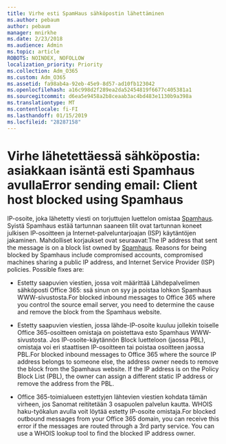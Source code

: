 ```yaml
---
title: Virhe esti SpamHaus sähköpostin lähettäminen
ms.author: pebaum
author: pebaum
manager: mnirkhe
ms.date: 2/23/2018
ms.audience: Admin
ms.topic: article
ROBOTS: NOINDEX, NOFOLLOW
localization_priority: Priority
ms.collection: Adm_O365
ms.custom: Adm_O365
ms.assetid: fa98ab4a-92eb-45e9-8d57-ad10fb123042
ms.openlocfilehash: a16c998d2f289ea2da52454819f6677c405381a1
ms.sourcegitcommit: d6ea5e9458a2b8ceaab3ac4bd483e1130b9a398a
ms.translationtype: MT
ms.contentlocale: fi-FI
ms.lasthandoff: 01/15/2019
ms.locfileid: "28287158"
---
```

# <a name="error-sending-email-client-host-blocked-using-spamhaus"></a><span data-ttu-id="1caa9-102">Virhe lähetettäessä sähköpostia: asiakkaan isäntä esti Spamhaus avulla</span><span class="sxs-lookup"><span data-stu-id="1caa9-102">Error sending email: Client host blocked using Spamhaus</span></span>

<span data-ttu-id="1caa9-p101">IP-osoite, joka lähetetty viesti on torjuttujen luettelon omistaa [Spamhaus](https://go.microsoft.com/fwlink/p/?linkid=123245). Syistä Spamhaus estää tartunnan saaneen tilit ovat tartunnan koneet julkisen IP-osoitteen ja Internet-palveluntarjoajan (ISP) käytäntöjen jakaminen. Mahdolliset korjaukset ovat seuraavat:</span><span class="sxs-lookup"><span data-stu-id="1caa9-p101">The IP address that sent the message is on a block list owned by [Spamhaus](https://go.microsoft.com/fwlink/p/?linkid=123245). Reasons for being blocked by Spamhaus include compromised accounts, compromised machines sharing a public IP address, and Internet Service Provider (ISP) policies. Possible fixes are:</span></span>
  
- <span data-ttu-id="1caa9-106">Estetty saapuvien viestien, jossa voit määrittää Lähdepalvelimen sähköposti Office 365: ssä sinun on syy ja poistaa lohkon Spamhaus WWW-sivustosta.</span><span class="sxs-lookup"><span data-stu-id="1caa9-106">For blocked inbound messages to Office 365 where you control the source email server, you need to determine the cause and remove the block from the Spamhaus website.</span></span>
    
- <span data-ttu-id="1caa9-p102">Estetty saapuvien viestien, jossa lähde-IP-osoite kuuluu jollekin toiselle Office 365-osoitteen omistaja on poistettava esto Spamhaus WWW-sivustosta. Jos IP-osoite-käytännön Block luetteloon (jaossa PBL), omistaja voi eri staattisen IP-osoitteen tai poistaa osoitteen jaossa PBL.</span><span class="sxs-lookup"><span data-stu-id="1caa9-p102">For blocked inbound messages to Office 365 where the source IP address belongs to someone else, the address owner needs to remove the block from the Spamhaus website. If the IP address is on the Policy Block List (PBL), the owner can assign a different static IP address or remove the address from the PBL.</span></span>
    
- <span data-ttu-id="1caa9-p103">Office 365-toimialueen estettyjen lähtevien viestien kohdata tämän virheen, jos Sanomat reititetään 3 osapuolen palvelun kautta. WHOIS haku-työkalun avulla voit löytää estetty IP-osoite omistaja.</span><span class="sxs-lookup"><span data-stu-id="1caa9-p103">For blocked outbound messages from your Office 365 domain, you can receive this error if the messages are routed through a 3rd party service. You can use a WHOIS lookup tool to find the blocked IP address owner.</span></span>
    


